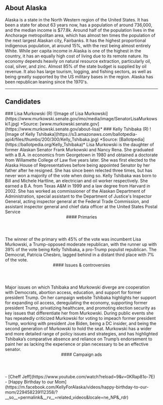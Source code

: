 ## About Alaska
Alaska is a state in the North Western region of the United States. It has been a state for about 63 years now, has a population of around 736,000, and the median income is $77.8k. Around half of the population lives in the Anchorage metropolitan area, which has almost ten times the population of the next largest Alaskan city, Fairbanks. It has the highest proportional indigenous population, at around 15%, with the rest being almost entirely White. While per capita income in Alaska is one of the highest in the country, it has an equally high cost of living due to its remote nature. Its economy depends heavily on natural resource extraction, particularly oil, coal, silver, and zinc. Almost 85% of the state budget is supplied by oil revenue. It also has large tourism, logging, and fishing sectors, as well as being greatly supported by the US military bases in the region. Alaska has been republican leaning since the 1970's. 

---
 
## Candidates

<Grid>
  <Box>
    ### Lisa Murkowski (R)
    ![Image of Lisa Murkowski](https://www.murkowski.senate.gov/imo/media/image/SenatorLisaMurkowski1.jpg)
    *Source: [www.murkowski.senate.gov](https://www.murkowski.senate.gov/about-lisa)*
  </Box>
  <Box>
    ### Kelly Tshibaka (R)
    ![Image of Kelly Tshibaka](https://s3.amazonaws.com/ballotpedia-api4/files/thumbs/200/300/Kelly_Tshibaka.jpg)
    *Source: [Ballotpedia](https://ballotpedia.org/Kelly_Tshibaka)*
  </Box>

  <Box>
    Lisa Murkowski is the daughter of former Alaskan Senator Frank Murkowski and Nancy Rena. She graduated with a B.A. in economics from  Georgetown in 1980 and obtained a doctorate from Willamette College of Law five years later. She was first elected to the Alaska House of Representatives before being appointed Senator by her father after he resigned. She has since been relected three times, but has never won a majority of the vote when doing so.
  </Box>
  <Box>
    Kelly Tshibaka was born to Bill and Michele Hartline, an electrician and oil worker respectively. She earned a B.A. from Texas A&M in 1999 and a law degree from Harvard in 2002. She has worked as commissioner of the Alaskan Department of Administration, special assistant to the Department of Justice's Inspector General, acting inspector general at the Federal Trade Commission, and assistant inspector general and chief data officer at the United States Postal Service
  </Box>

  <Header>
    #### Primaries
  </Header>
  <WideBox>
    The winner of the primary with 45% of the vote was incumbent Lisa Murkowski, a Trump-opposed moderate republican, with the runner up with 39% of the vote being Kelly Tshibaka, a pro-Trump populist republican. The Democrat, Patricia Chesbro, lagged behind in a distant third place with 7% of the vote.
  </WideBox>

  <Header>
    #### Issues & controversies
  </Header>

  <WideBox>
    Major issues on which Tshibaka and Murkowski diverge are cooperation with Democrats, abortion access, education, and support for former president Trump. On her campaign website Tshibaka highlights her support for expanding oil access, deregulating the economy, supporting former president Trump, privatizing healthcare, and promoting election security as key issues that differentiate her from Murkowski. During public events she has repeatedly criticized Murkowski for voting to impeach former president Trump, working with president Joe Biden, being a DC insider, and being the second generation of Murkowski to hold the seat. Murkowski has a wider and more detailed range of policy issues and strategies, and has highlighted Tshibaka’s comparative absence and reliance on Trump’s endorsement to paint her as lacking the experience or plan necessary to be an effective senator.
  </WideBox>
 
  <Header>
    #### Campaign ads
  </Header>
  <Box>
    - [Cheff Jeff](https://www.youtube.com/watch?reload=9&v=0KRap81o-7E)
  </Box>
  <Box>
    - [Happy Birthday to our Mom](https://m.facebook.com/KellyForAlaska/videos/happy-birthday-to-our-mom/229458239112358/?__so__=permalink&__rv__=related_videos&locale=ne_NP&_rdr)
  </Box>
</Grid>
